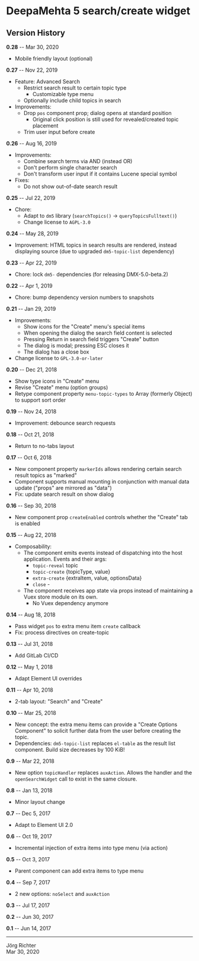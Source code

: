 # DeepaMehta 5 search/create widget

## Version History

**0.28** -- Mar 30, 2020

* Mobile friendly layout (optional)

**0.27** -- Nov 22, 2019

* Feature: Advanced Search
    * Restrict search result to certain topic type
        * Customizable type menu
    * Optionally include child topics in search
* Improvements:
    * Drop `pos` component prop; dialog opens at standard position
        * Original click position is still used for revealed/created topic placement
    * Trim user input before create

**0.26** -- Aug 16, 2019

* Improvements:
    * Combine search terms via AND (instead OR)
    * Don't perform single character search
    * Don't transform user input if it contains Lucene special symbol
* Fixes:
    * Do not show out-of-date search result

**0.25** -- Jul 22, 2019

* Chore:
    * Adapt to `dm5` library (`searchTopics()` -> `queryTopicsFulltext()`)
    * Change license to `AGPL-3.0`

**0.24** -- May 28, 2019

* Improvement: HTML topics in search results are rendered, instead displaying source (due to upgraded `dm5-topic-list` dependency)

**0.23** -- Apr 22, 2019

* Chore: lock `dm5-` dependencies (for releasing DMX-5.0-beta.2)

**0.22** -- Apr 1, 2019

* Chore: bump dependency version numbers to snapshots

**0.21** -- Jan 29, 2019

* Improvements:
    * Show icons for the "Create" menu's special items
    * When opening the dialog the search field content is selected
    * Pressing Return in search field triggers "Create" button
    * The dialog is modal; pressing ESC closes it
    * The dialog has a close box
* Change license to `GPL-3.0-or-later`

**0.20** -- Dec 21, 2018

* Show type icons in "Create" menu
* Revise "Create" menu (option groups)
* Retype component property `menu-topic-types` to Array (formerly Object) to support sort order

**0.19** -- Nov 24, 2018

* Improvement: debounce search requests

**0.18** -- Oct 21, 2018

* Return to no-tabs layout

**0.17** -- Oct 6, 2018

* New component property `markerIds` allows rendering certain search result topics as "marked"
* Component supports manual mounting in conjunction with manual data update ("props" are mirrored as "data")
* Fix: update search result on show dialog

**0.16** -- Sep 30, 2018

* New component prop `createEnabled` controls whether the "Create" tab is enabled

**0.15** -- Aug 22, 2018

* Composability:
    * The component emits events instead of dispatching into the host application. Events and their args:
        * `topic-reveal`  topic
        * `topic-create`  {topicType, value}
        * `extra-create`  {extraItem, value, optionsData}
        * `close`         -
    * The component receives app state via props instead of maintaining a Vuex store module on its own.
        * No Vuex dependency anymore

**0.14** -- Aug 18, 2018

* Pass widget `pos` to extra menu item `create` callback
* Fix: process directives on create-topic

**0.13** -- Jul 31, 2018

* Add GitLab CI/CD

**0.12** -- May 1, 2018

* Adapt Element UI overrides

**0.11** -- Apr 10, 2018

* 2-tab layout: "Search" and "Create"

**0.10** -- Mar 25, 2018

* New concept: the extra menu items can provide a "Create Options Component" to solicit further data from the user before creating the topic.
* Dependencies: `dm5-topic-list` replaces `el-table` as the result list component. Build size decreases by 100 KiB!

**0.9** -- Mar 22, 2018

* New option `topicHandler` replaces `auxAction`. Allows the handler and the `openSearchWidget` call to exist in the same closure.

**0.8** -- Jan 13, 2018

* Minor layout change

**0.7** -- Dec 5, 2017

* Adapt to Element UI 2.0

**0.6** -- Oct 19, 2017

* Incremental injection of extra items into type menu (via action)

**0.5** -- Oct 3, 2017

* Parent component can add extra items to type menu

**0.4** -- Sep 7, 2017

* 2 new options: `noSelect` and `auxAction`

**0.3** -- Jul 17, 2017

**0.2** -- Jun 30, 2017

**0.1** -- Jun 14, 2017

------------
Jörg Richter  
Mar 30, 2020
